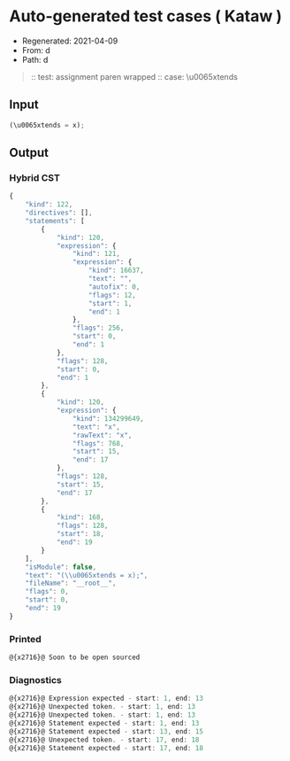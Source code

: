 # Auto-generated test cases ( Kataw )
- Regenerated: 2021-04-09
- From: d
- Path: d
> :: test: assignment paren wrapped
> :: case: \u0065xtends
## Input

`````js
(\u0065xtends = x);
`````

## Output

### Hybrid CST

```javascript
{
    "kind": 122,
    "directives": [],
    "statements": [
        {
            "kind": 120,
            "expression": {
                "kind": 121,
                "expression": {
                    "kind": 16637,
                    "text": "",
                    "autofix": 0,
                    "flags": 12,
                    "start": 1,
                    "end": 1
                },
                "flags": 256,
                "start": 0,
                "end": 1
            },
            "flags": 128,
            "start": 0,
            "end": 1
        },
        {
            "kind": 120,
            "expression": {
                "kind": 134299649,
                "text": "x",
                "rawText": "x",
                "flags": 768,
                "start": 15,
                "end": 17
            },
            "flags": 128,
            "start": 15,
            "end": 17
        },
        {
            "kind": 168,
            "flags": 128,
            "start": 18,
            "end": 19
        }
    ],
    "isModule": false,
    "text": "(\\u0065xtends = x);",
    "fileName": "__root__",
    "flags": 0,
    "start": 0,
    "end": 19
}
```

### Printed

```javascript
@{x2716}@ Soon to be open sourced
```

### Diagnostics

```javascript
@{x2716}@ Expression expected - start: 1, end: 13
@{x2716}@ Unexpected token. - start: 1, end: 13
@{x2716}@ Unexpected token. - start: 1, end: 13
@{x2716}@ Statement expected - start: 1, end: 13
@{x2716}@ Statement expected - start: 13, end: 15
@{x2716}@ Unexpected token. - start: 17, end: 18
@{x2716}@ Statement expected - start: 17, end: 18

```

